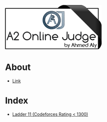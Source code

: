 <img src="../../img/a2oj.png">

# About

* [Link](https://a2oj.com/)

# Index

- [Ladder 11 (Codeforces Rating < 1300)](11.md)
